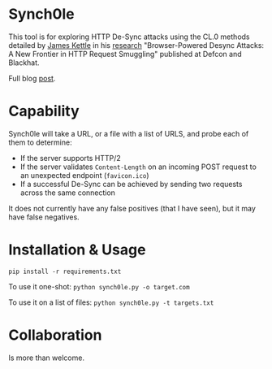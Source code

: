 # Synch0le

This tool is for exploring HTTP De-Sync attacks using the CL.0 methods detailed by [James Kettle](https://skeletonscribe.net/) in his [research](https://i.blackhat.com/USA-22/Wednesday/us-22-Kettle-Browser-Powered-Desync-Attacks-wp.pdf) "Browser-Powered Desync Attacks: A New Frontier in
HTTP Request Smuggling" published at Defcon and Blackhat. 

Full blog [post](https://sharpsec.run/?p=127).

# Capability
Synch0le will take a URL, or a file with a list of URLS, and probe each of them to determine:

- If the server supports HTTP/2
- If the server validates `Content-Length` on an incoming POST request to an unexpected endpoint (`favicon.ico`)
- If a successful De-Sync can be achieved by sending two requests across the same connection

It does not currently have any false positives (that I have seen), but it may have false negatives.

# Installation & Usage

`pip install -r requirements.txt`

To use it one-shot: `python synch0le.py -o target.com`

To use it on a list of files: `python synch0le.py -t targets.txt`

# Collaboration

Is more than welcome. 